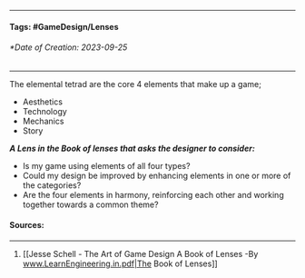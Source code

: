 __________________________________________________________________________
#### **Tags:** #GameDesign/Lenses  
###### *Date of Creation: 2023-09-25
__________________________________________________________________________

The elemental tetrad are the core 4 elements that make up a game; 
- Aesthetics
- Technology
- Mechanics
- Story

***A Lens in the Book of lenses that asks the designer to consider:***
- Is my game using elements of all four types?
- Could my design be improved by enhancing elements in one or more of the categories?
- Are the four elements in harmony, reinforcing each other and working together towards a common theme?
#### Sources:
__________________________________________________________________________
1. [[Jesse Schell - The Art of Game Design A Book of Lenses -By www.LearnEngineering.in.pdf|The Book of Lenses]]